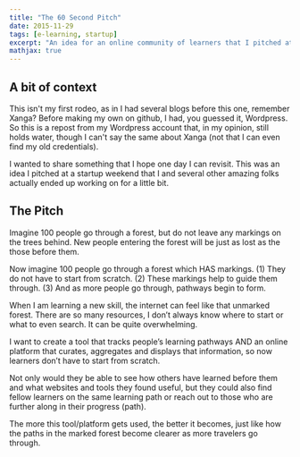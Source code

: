 ```yaml
---
title: "The 60 Second Pitch"
date: 2015-11-29
tags: [e-learning, startup]
excerpt: "An idea for an online community of learners that I pitched at a hackathon."
mathjax: true
---
```


## A bit of context
This isn't my first rodeo, as in I had several blogs before this one, remember Xanga? Before making my own on github, I had, you guessed it, Wordpress. So this is a repost from my Wordpress account that, in my opinion, still holds water, though I can't say the same about Xanga (not that I can even find my old credentials). 

I wanted to share something that I hope one day I can revisit. This was an idea I pitched at a startup weekend that I and several other amazing folks actually ended up working on for a little bit. 


## The Pitch
Imagine 100 people go through a forest, but do not leave any markings on the trees behind. New people entering the forest will be just as lost as the those before them.

Now imagine 100 people go through a forest which HAS markings. (1) They do not have to start from scratch. (2) These markings help to guide them through. (3) And as more people go through, pathways begin to form.

When I am learning a new skill, the internet can feel like that unmarked forest. There are so many resources, I don’t always know where to start or what to even search. It can be quite overwhelming.

I want to create a tool that tracks people’s learning pathways AND an online platform that curates, aggregates and displays that information, so now learners don’t have to start from scratch.

Not only would they be able to see how others have learned before them and what websites and tools they found useful, but they could also find fellow learners on the same learning path or reach out to those who are further along in their progress (path).

The more this tool/platform gets used, the better it becomes, just like how the paths in the marked forest become clearer as more travelers go through.
